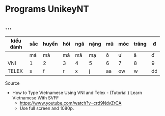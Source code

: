 # Programs UnikeyNT

## ...

| kiểu đánh | sắc  | huyền | hỏi  | ngã  | nặng | mũ   | móc  | trăng | đ    |
| --------- | ---- | ----- | ---- | ---- | ---- | ---- | ---- | ----- | ---- |
|           | má   | mà    | mả   | mã   | mạ   | ô    | ư    | ă     | đ    |
| VNI       | 1    | 2     | 3    | 4    | 5    | 6    | 7    | 8     | 9    |
| TELEX     | s    | f     | r    | x    | j    | aa   | ow   | w     | dd   |

Source

* How to Type Vietnamese Using VNI and Telex - (Tutorial ) Learn Vietnamese With SVFF
  * https://www.youtube.com/watch?v=crd9NdvZrCA
  * Use full screen and 1080p.